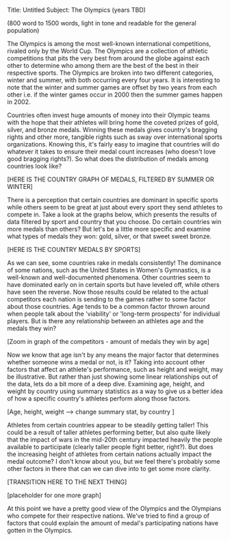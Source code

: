 Title: Untitled
Subject: The Olympics (years TBD)

(800 word to 1500 words, light in tone and readable for the general population)

The Olympics is among the most well-known international competitions, rivaled only by
the World Cup. The Olympics are a collection of athletic competitions that pits
the very best from around the globe against each other to determine who among them
are the best of the best in their respective sports. The Olympics are broken into
two different categories, winter and summer, with both occurring every four years.
It is interesting to note that the winter and summer games are offset by two years
from each other i.e. if the winter games occur in 2000 then the summer games
happen in 2002.

Countries often invest huge amounts of money into their Olympic teams with the
hope that their athletes will bring home the coveted prizes of gold, silver,
and bronze medals. Winning these medals gives country's bragging rights and
other more, tangible rights such as sway over international sports organizations.
Knowing this, it's fairly easy to imagine that countries will do whatever it
takes to ensure their medal count increases (who doesn't love good bragging rights?).
So what does the distribution of medals among countries look like?

[HERE IS THE COUNTRY GRAPH OF MEDALS, FILTERED BY SUMMER OR WINTER]

There is a perception that certain countries are dominant in specific sports
while others seem to be great at just about every sport they send athletes to
compete in. Take a look at the graphs below, which presents the results of
data filtered by sport and country that you choose. Do certain countries win
more medals than others? But let's be a little more specific and examine what
types of medals they won: gold, silver, or that sweet sweet bronze.

[HERE IS THE COUNTRY MEDALS BY SPORTS]

As we can see, some countries rake in medals consistently! The dominance of some
nations, such as the United States in Women's Gymnastics, is a well-known and
well-documented phenomena. Other countries seem to have dominated early on
in certain sports but have leveled off, while others have seen the reverse.
Now those results could be related to the actual competitors each nation is
sending to the games rather to some factor about those countries.
Age tends to be a common factor thrown around when people
talk about the 'viability' or 'long-term prospects' for individual players.
But is there any relationship between an athletes age and the medals they win?

[Zoom in graph of the competitors - amount of medals they win by age]

Now we know that age isn't by any means the major factor that determines whether
someone wins a medal or not, is it? Taking into account other factors that affect
an athlete's performance, such as height and weight, may be illustrative.
But rather than just showing some linear relationships out of the data, lets
do a bit more of a deep dive. Examining age, height, and weight by country using
summary statistics as a way to give us a better idea of how a specific country's
athletes perform along those factors.

[Age, height, weight --> change summary stat, by country ]

Athletes from certain countries appear to be steadily getting taller! This
could be a result of taller athletes performing better, but also quite likely
that the impact of wars in the mid-20th century impacted heavily the people
available to participate (clearly taller people fight better, right?). But does
the increasing height of athletes from certain nations actually impact the
medal outcome? I don't know about you, but we feel there's probably some other
factors in there that can we can dive into to get some more clarity.

[TRANSITION HERE TO THE NEXT THING]

[placeholder for one more graph]

At this point we have a pretty good view of the Olympics and the Olympians
who compete for their respective nations. We've tried to find a group of factors
that could explain the amount of medal's participating nations have gotten in the
Olympics.
